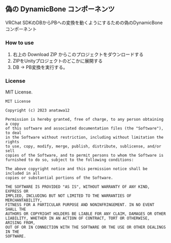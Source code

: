 ## 偽の DynamicBone コンポーネンツ

VRChat SDKのDBからPBへの変換を動くようにするための偽のDynamicBoneコンポーネント

### How to use

1. 右上の Download ZIP からこのプロジェクトをダウンロードする
2. ZIPをUnityプロジェクトのどこかに展開する
3. DB -> PB変換を実行する。


### License

MIT License.


```
MIT License

Copyright (c) 2023 anatawa12

Permission is hereby granted, free of charge, to any person obtaining a copy
of this software and associated documentation files (the "Software"), to deal
in the Software without restriction, including without limitation the rights
to use, copy, modify, merge, publish, distribute, sublicense, and/or sell
copies of the Software, and to permit persons to whom the Software is
furnished to do so, subject to the following conditions:

The above copyright notice and this permission notice shall be included in all
copies or substantial portions of the Software.

THE SOFTWARE IS PROVIDED "AS IS", WITHOUT WARRANTY OF ANY KIND, EXPRESS OR
IMPLIED, INCLUDING BUT NOT LIMITED TO THE WARRANTIES OF MERCHANTABILITY,
FITNESS FOR A PARTICULAR PURPOSE AND NONINFRINGEMENT. IN NO EVENT SHALL THE
AUTHORS OR COPYRIGHT HOLDERS BE LIABLE FOR ANY CLAIM, DAMAGES OR OTHER
LIABILITY, WHETHER IN AN ACTION OF CONTRACT, TORT OR OTHERWISE, ARISING FROM,
OUT OF OR IN CONNECTION WITH THE SOFTWARE OR THE USE OR OTHER DEALINGS IN THE
SOFTWARE.
```
